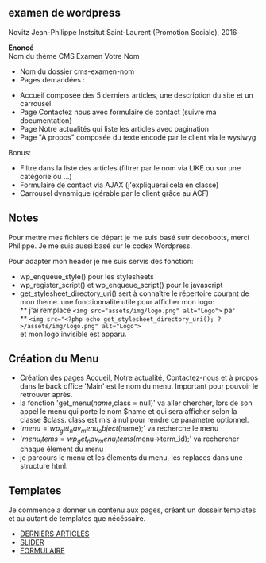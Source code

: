 **examen de wordpress**
-----------------------

Novitz Jean-Philippe
Instsitut Saint-Laurent (Promotion Sociale), 2016

**Enoncé**  
Nom du thème CMS Examen Votre Nom  
- Nom du dossier cms-examen-nom  
- Pages demandées :  
+ Accueil composée des 5 derniers articles, une description du site et un carrousel  
+ Page Contactez nous avec formulaire de contact (suivre ma documentation)  
+ Page Notre actualités qui liste les articles avec pagination  
+ Page "A propos" composée du texte encodé par le client via le wysiwyg  
  
Bonus:  
  
- Filtre dans la liste des articles (filtrer par le nom via LIKE ou sur une catégorie ou ...)   
- Formulaire de contact via AJAX (j'expliquerai cela en classe)  
- Carrousel dynamique (gérable par le client grâce au ACF)  

**Notes**  
---------

Pour mettre mes fichiers de départ je me suis basé sutr decoboots, merci Philippe.
Je me suis aussi basé sur le codex Wordpress.  

Pour adapter mon header je me suis servis des fonction:
* wp_enqueue_style() pour les stylesheets  
* wp_register_script() et  wp_enqueue_script() pour le javascript  
* get_stylesheet_directory_uri() sert à connaître le répertoire courant de mon theme. une fonctionnalité utile
pour afficher mon logo:  
** j'ai remplacé `<img src="assets/img/logo.png" alt="Logo">` par  
** `<img src="<?php echo get_stylesheet_directory_uri(); ?>/assets/img/logo.png" alt="Logo">`  
et mon logo invisible est apparu.
  
Création du Menu  
----------------  

* Création des pages Accueil, Notre actualité, Contactez-nous et à propos dans le back office 
  'Main' est le nom du menu.  Important pour pouvoir le retrouver après.  
*  la fonction 'get_menu($name,$class = null)' va aller chercher, lors de son appel le menu qui porte le nom $name
  et qui sera afficher selon la classe $class.  class est mis à nul pour rendre ce parametre optionnel.   
* '$menu = wp_get_nav_menu_object($name);' va recherche le menu  
* '$menu_items = wp_get_nav_menu_items($menu->term_id);' va rechercher chaque élement du menu  
* je parcours le menu et les élements du menu, les replaces dans une structure html.  

Templates  
---------   

Je commence a donner un contenu aux pages, créant un dosseir templates et au autant de templates que nécéssaire.  
  
* [DERNIERS ARTICLES](/Documentation/derniers_posts.md)  
* [SLIDER](/Documentation/slider.md)  
* [FORMULAIRE](/Documentation/formulaire.md)



